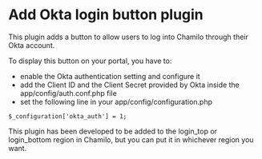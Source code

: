 Add Okta login button plugin
===

This plugin adds a button to allow users to log into Chamilo through their Okta account.

To display this button on your portal, you have to:
 
* enable the Okta authentication setting and configure it
* add the Client ID and the Client Secret provided by Okta inside the app/config/auth.conf.php file
* set the following line in your app/config/configuration.php
```
$_configuration['okta_auth'] = 1;
```

This plugin has been developed to be added to the login_top or login_bottom region in Chamilo, but you can put it in whichever region you want.
